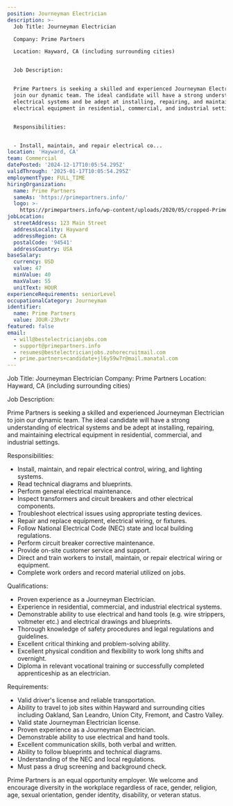 ```yaml
---
position: Journeyman Electrician
description: >-
  Job Title: Journeyman Electrician

  Company: Prime Partners

  Location: Hayward, CA (including surrounding cities)


  Job Description:


  Prime Partners is seeking a skilled and experienced Journeyman Electrician to
  join our dynamic team. The ideal candidate will have a strong understanding of
  electrical systems and be adept at installing, repairing, and maintaining
  electrical equipment in residential, commercial, and industrial settings.


  Responsibilities:


  - Install, maintain, and repair electrical co...
location: 'Hayward, CA'
team: Commercial
datePosted: '2024-12-17T10:05:54.295Z'
validThrough: '2025-01-17T10:05:54.295Z'
employmentType: FULL_TIME
hiringOrganization:
  name: Prime Partners
  sameAs: 'https://primepartners.info/'
  logo: >-
    https://primepartners.info/wp-content/uploads/2020/05/cropped-Prime-Partners-Logo-NO-BG-1-1.png
jobLocation:
  streetAddress: 123 Main Street
  addressLocality: Hayward
  addressRegion: CA
  postalCode: '94541'
  addressCountry: USA
baseSalary:
  currency: USD
  value: 47
  minValue: 40
  maxValue: 55
  unitText: HOUR
experienceRequirements: seniorLevel
occupationalCategory: Journeyman
identifier:
  name: Prime Partners
  value: JOUR-23hvtr
featured: false
email:
  - will@bestelectricianjobs.com
  - support@primepartners.info
  - resumes@bestelectricianjobs.zohorecruitmail.com
  - prime.partners+candidate+jl6y59w7r@mail.manatal.com
---
```




Job Title: Journeyman Electrician
Company: Prime Partners
Location: Hayward, CA (including surrounding cities)

Job Description:

Prime Partners is seeking a skilled and experienced Journeyman Electrician to join our dynamic team. The ideal candidate will have a strong understanding of electrical systems and be adept at installing, repairing, and maintaining electrical equipment in residential, commercial, and industrial settings.

Responsibilities:

- Install, maintain, and repair electrical control, wiring, and lighting systems.
- Read technical diagrams and blueprints.
- Perform general electrical maintenance.
- Inspect transformers and circuit breakers and other electrical components.
- Troubleshoot electrical issues using appropriate testing devices.
- Repair and replace equipment, electrical wiring, or fixtures.
- Follow National Electrical Code (NEC) state and local building regulations.
- Perform circuit breaker corrective maintenance.
- Provide on-site customer service and support.
- Direct and train workers to install, maintain, or repair electrical wiring or equipment.
- Complete work orders and record material utilized on jobs.

Qualifications:

- Proven experience as a Journeyman Electrician.
- Experience in residential, commercial, and industrial electrical systems.
- Demonstrable ability to use electrical and hand tools (e.g. wire strippers, voltmeter etc.) and electrical drawings and blueprints.
- Thorough knowledge of safety procedures and legal regulations and guidelines.
- Excellent critical thinking and problem-solving ability.
- Excellent physical condition and flexibility to work long shifts and overnight.
- Diploma in relevant vocational training or successfully completed apprenticeship as an electrician.

Requirements:

- Valid driver's license and reliable transportation.
- Ability to travel to job sites within Hayward and surrounding cities including Oakland, San Leandro, Union City, Fremont, and Castro Valley.
- Valid state Journeyman Electrician license.
- Proven experience as a Journeyman Electrician.
- Demonstrable ability to use electrical and hand tools.
- Excellent communication skills, both verbal and written.
- Ability to follow blueprints and technical diagrams.
- Understanding of the NEC and local regulations.
- Must pass a drug screening and background check.

Prime Partners is an equal opportunity employer. We welcome and encourage diversity in the workplace regardless of race, gender, religion, age, sexual orientation, gender identity, disability, or veteran status.
